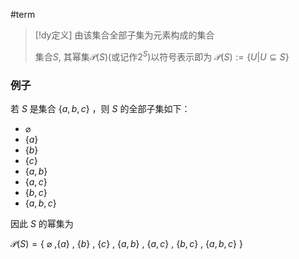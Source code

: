 #term

> [!dy定义] 
> 由该集合全部子集为元素构成的集合
> 
> 集合$S$, 其幂集$\mathcal P(S)$(或记作$2^S$)以符号表示即为 ${\mathcal  {P}}(S):=\{U|U\subseteq S\}$

### 例子
若 $S$ 是集合 $\{a,b,c\}$ ，则 $S$ 的全部子集如下：

-    $\varnothing$ 
-   $\{a\}$ 
-   $\{b\}$ 
-   $\{c\}$ 
-   $\{a,b\}$ 
-   $\{a,c\}$ 
-   $\{b,c\}$ 
-   $\{a,b,c\}$ 

因此  $S$ 的幂集为

 ${\mathcal  {P}}(S)=\{$ $\varnothing$  ,$\{a\}$ , $\{b\}$ ,  $\{c\}$ ,  $\{a,b\}$ , $\{a,c\}$ ,  $\{b,c\}$ , $\{a,b,c\}$ $\}\,\!$ 
